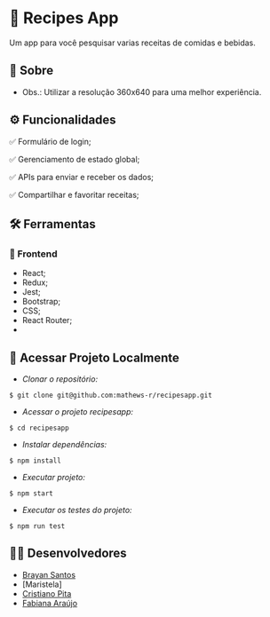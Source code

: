 # :scroll: Recipes App

Um app para você pesquisar varias receitas de comidas e bebidas.

## :link: Sobre
- Obs.: Utilizar a resolução 360x640 para uma melhor experiência.

## ⚙️ Funcionalidades
✅ Formulário de login;

✅ Gerenciamento de estado global;

✅ APIs para enviar e receber os dados;

✅ Compartilhar e favoritar receitas;

## :hammer_and_wrench: Ferramentas 
### 🍮 Frontend
- React;
- Redux;
- Jest;
- Bootstrap;
- CSS;
- React Router;
- 
## 📁 Acessar Projeto Localmente

- *Clonar o repositório:*

```
$ git clone git@github.com:mathews-r/recipesapp.git
```

- *Acessar o projeto recipesapp:*

```
$ cd recipesapp
```

- *Instalar dependências:*

```
$ npm install
```

- *Executar projeto:*

```
$ npm start
```
- *Executar os testes do projeto:*

```
$ npm run test
```
## 👨‍💻 Desenvolvedores

- [Brayan Santos](https://github.com/Brayan-23)
- [Maristela]
- [Cristiano Pita](https://github.com/crizatip)
- [Fabiana Araújo](https://github.com/Fabiana-Araujo)
